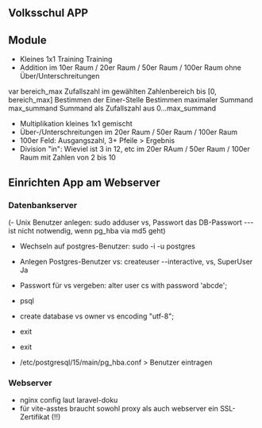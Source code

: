 ## Volksschul APP

## Module

- Kleines 1x1 Training Training
- Addition im 10er Raum / 20er Raum / 50er Raum / 100er Raum ohne Über/Unterschreitungen

var bereich_max
Zufallszahl im gewählten Zahlenbereich bis [0, bereich_max]
Bestimmen der Einer-Stelle
Bestimmen maximaler Summand max_summand
Summand als Zufallszahl aus 0...max_summand
  
- Multiplikation kleines 1x1 gemischt
- Über-/Unterschreitungen im 20er Raum / 50er Raum / 100er Raum
- 100er Feld: Ausgangszahl, 3+ Pfeile > Ergebnis
- Division "in": Wieviel ist 3 in 12, etc im 20er RAum / 50er Raum / 100er Raum mit Zahlen von 2 bis 10

## Einrichten App am Webserver

### Datenbankserver

(- Unix Benutzer anlegen: sudo adduser vs, Passwort das DB-Passwort  --- ist nicht notwendig, wenn pg_hba via md5 geht)
- Wechseln auf postgres-Benutzer: sudo -i -u postgres
- Anlegen Postgres-Benutzer vs: createuser --interactive, vs, SuperUser Ja
- Passwort für vs vergeben: alter user cs with password 'abcde';
- psql
- create database vs owner vs encoding "utf-8";
- exit
- exit

- /etc/postgresql/15/main/pg_hba.conf  > Benutzer eintragen

### Webserver

- nginx config laut laravel-doku
- für vite-asstes braucht sowohl proxy als auch webserver ein SSL-Zertifikat (!!)
